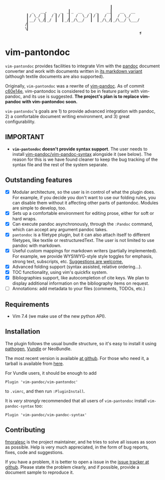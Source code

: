 ~~~
	                                            ▎
	        _   __,   _  _  _▎_  __   _  _    __▎   __   __ 
	      ▎/ \_/  ▎  / ▎/ ▎  ▎  /  \_/ ▎/ ▎  /  ▎  /  \_/
	      ▎__/ \_/▎_/  ▎  ▎_/▎_/\__/   ▎  ▎_/\_/▎_/\__/ \___/
	     /▎ 
	     \▎ 
	                                                         ❡ 
~~~

# vim-pantondoc

`vim-pantondoc` provides facilities to integrate Vim with the [pandoc][] document
converter and work with documents written in [its markdown
variant](http://johnmacfarlane.net/pandoc/README.html#pandocs-markdown)
(although textile documents are also supported). 

Originally, `vim-pantondoc` was a rewrite of
[vim-pandoc](http://github.com/vim-pandoc/vim-pandoc). As of commit
[c60e14e](https://github.com/vim-pandoc/vim-pantondoc/commit/c60e14e101f9192ab3b27e8dc24e176dbeaa2b10),
vim-pantondoc is considered to be in feature parity with vim-pandoc, and its
use is suggested. **The project's plan is to replace vim-pandoc with
vim-pantondoc soon.**

`vim-pantondoc`'s goals are 1) to provide advanced integration with pandoc, 2) a
comfortable document writing environment, and 3) great configurability.

[pandoc]: http://johnmacfarlane.net/pandoc/

## IMPORTANT

* **`vim-pantondoc` doesn't provide syntax support**. The user needs to install
  [vim-pandoc/vim-pandoc-syntax][] alongside it (see below). The reason for
  this is we have found cleaner to keep the bug tracking of the syntax file and
  the rest of the system separate.

[vim-pandoc/vim-pandoc-syntax]: https://github.com/vim-pandoc/vim-pandoc-syntax

## Outstanding features 

* [x] Modular architecture, so the user is in control of what the plugin does.
  For example, if you decide you don't want to use our folding rules, you can
  disable them without it affecting other parts of pantondoc. Modules are
  simple to develop, too.
* [x] Sets up a comfortable environment for editing prose, either for soft or
  hard wraps.
* [x] Can execute pandoc asynchronously, through the `:Pandoc` command, which
  can accept any argument pandoc takes.
* [x] `pantondoc` is a filetype plugin, but it can also attach itself to
  different filetypes, like textile or restructuredText. The user is not
  limited to use pandoc with markdown.
* [x] Useful custom mappings for markdown writers (partially implemented). For
  example, we provide WYSIWYG-style style toggles for emphasis, strong text,
  subscripts, etc. [Suggestions are
  welcome.](https://github.com/vim-pandoc/vim-pantondoc/issues/2)
* [x] Advanced folding support (syntax assisted, relative ordering...).
* [x] TOC functionality, using vim's quickfix system.
* [x] Bibliographies support, like autocompletion of cite keys. We plan to
  display additional information on the bibliography items on request.
* [ ] Annotations: add metadata to your files (comments, TODOs, etc.)

## Requirements

* Vim 7.4 (we make use of the new python API).

## Installation

The plugin follows the usual bundle structure, so it's easy to install it using
[pathogen](https://github.com/tpope/vim-pathogen),
[Vundle](https://github.com/gmarik/vundle) or NeoBundle.

The most recent version is available [at
github](https://github.com/vim-pandoc/vim-pantondoc). For those who need it, a
tarball is available from
[here](https://github.com/vim-pandoc/vim-pantondoc/archive/master.zip).

For Vundle users, it should be enough to add

    Plugin 'vim-pandoc/vim-pantondoc'

to `.vimrc`, and then run `:PluginInstall`.

It is *very strongly* recommended that all users of `vim-pantondoc` install
`vim-pandoc-syntax` too:

    Plugin 'vim-pandoc/vim-pandoc-syntax' 

## Contributing

[fmoralesc](http://github.com/fmoralesc) is the project maintainer, and he tries
to solve all issues as soon as possible. Help is very much appreciated, in the
form of bug reports, fixes, code and suggestions. 

If you have a problem, it is better to open a issue in the [issue tracker at
github][]. Please state the problem clearly, and if possible, provide a
document sample to reproduce it.

[issue tracker at github]: https://github.com/vim-pandoc/vim-pantondoc/issues
